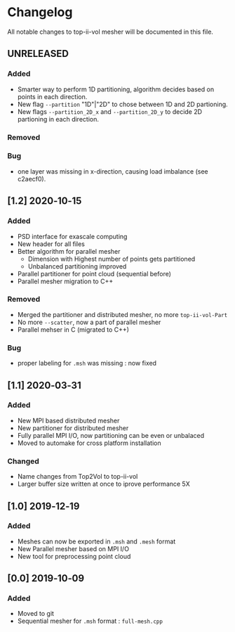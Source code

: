 # Changelog
All notable changes to top-ii-vol mesher will be documented in this file.

## UNRELEASED
### Added
- Smarter way to perform 1D partitioning, algorithm decides based on points in each direction.
- New flag `--partition` "1D"|"2D" to chose between 1D and 2D partioning.
- New flags `--partition_2D_x`  and `--partition_2D_y` to decide 2D partioning in each direction. 

### Removed

### Bug

- one layer was missing in x-direction, causing load imbalance (see c2aecf0).


## [1.2] 2020‑10‑15
### Added
- PSD interface for exascale computing
- New header for all files
- Better algorithm for parallel mesher
  - Dimension with Highest number of points gets partitioned
  - Unbalanced partitioning improved
- Parallel partitioner for point cloud (sequential before)
- Parallel mesher migration to C++

### Removed
- Merged the partitioner and distributed mesher, no more `top-ii-vol-Part`
- No more `--scatter`, now a part of parallel mesher
- Parallel mehser in C (migrated to C++)

### Bug

- proper labeling for `.msh` was missing : now fixed



## [1.1] 2020‑03‑31
### Added
- New MPI based distributed mesher
- New partitioner for distributed mesher
- Fully parallel MPI I/O, now partitioning can be even or unbalaced 
- Moved to automake for cross platform installation 

### Changed
- Name changes from Top2Vol to top-ii-vol
- Larger buffer size written at once to iprove performance 5X

## [1.0] 2019‑12‑19
### Added
- Meshes can now be exported in `.msh` and `.mesh` format
- New Parallel mesher based on MPI I/O
- New tool for preprocessing point cloud

## [0.0] 2019‑10‑09
### Added
- Moved to git 
- Sequential mesher for `.msh` format : `full-mesh.cpp`
